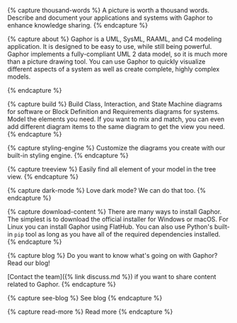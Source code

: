 {% capture thousand-words %}
A picture is worth a thousand words. Describe and document your applications and
systems with Gaphor to enhance knowledge sharing.
{% endcapture %}

{% capture about %}
Gaphor is a UML, SysML, RAAML, and C4 modeling application. It is designed
to be easy to use, while still being powerful. Gaphor implements a
fully-compliant UML 2 data model, so it is much more than a picture
drawing tool. You can use Gaphor to quickly visualize different aspects
of a system as well as create complete, highly complex models.

{% endcapture %}

{% capture build %}
Build Class, Interaction, and State Machine diagrams for software
or Block Definition and Requirements diagrams for systems. Model
the elements you need. If you want to mix and match, you can even
add different diagram items to the same diagram to get the view you
need.
{% endcapture %}

{% capture styling-engine %}
Customize the diagrams you create with our built-in styling engine.
{% endcapture %}

{% capture treeview %}
Easily find all element of your model in the tree view.
{% endcapture %}

{% capture dark-mode %}
Love dark mode? We can do that too.
{% endcapture %}

{% capture download-content %}
There are many ways to install Gaphor.
The simplest is to download the official installer for Windows or macOS.
For Linux you can install Gaphor using FlatHub.
You can also use Python's built-in `pip` tool as long as you have all of the
required dependencies installed.
{% endcapture %}

{% capture blog %}
Do you want to know what's going on with Gaphor? Read our blog!

[Contact the team]({% link discuss.md %})
if you want to share content related to Gaphor.
{% endcapture %}

{% capture see-blog %}
See blog
{% endcapture %}

{% capture read-more %}
Read more 
{% endcapture %}